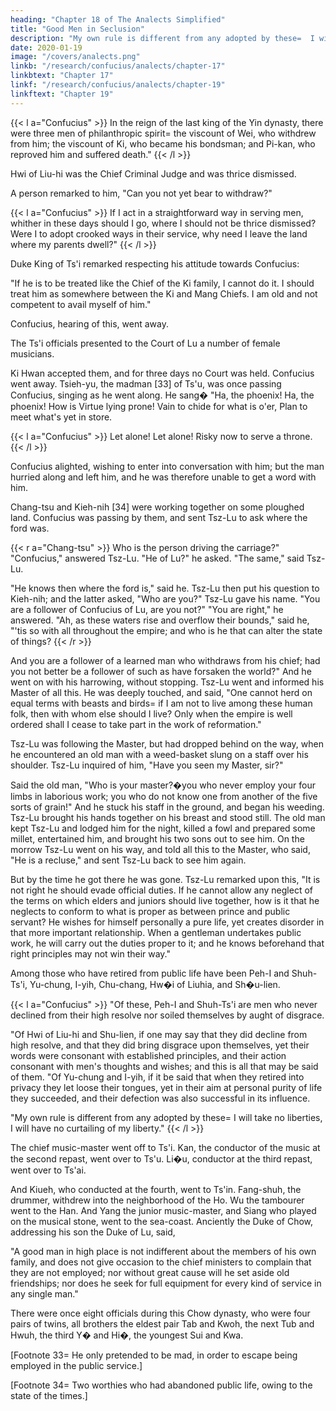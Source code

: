 ```yaml
---
heading: "Chapter 18 of The Analects Simplified"
title: "Good Men in Seclusion"
description: "My own rule is different from any adopted by these=  I will take no liberties, I will have no curtailing of my liberty"
date: 2020-01-19
image: "/covers/analects.png"
linkb: "/research/confucius/analects/chapter-17"
linkbtext: "Chapter 17"
linkf: "/research/confucius/analects/chapter-19"
linkftext: "Chapter 19"
---
```



{{< l a="Confucius" >}}
In the reign of the last king of the Yin dynasty, there were three men of philanthropic spirit=  the viscount of Wei, who withdrew from him; the viscount of Ki, who became his bondsman; and Pi-kan, who reproved him and suffered death."
{{< /l >}}

Hwi of Liu-hi was the Chief Criminal Judge and was thrice dismissed. 


A person remarked to him, "Can you not yet bear to withdraw?" 

{{< l a="Confucius" >}}
If I act in a straightforward way in serving men, whither in these days should I go, where I should not be thrice dismissed? Were I to adopt crooked ways in their service, why need I leave the land where my parents dwell?" 
{{< /l >}}

Duke King of Ts'i remarked respecting his attitude towards Confucius: 

"If he is to be treated like the Chief of the Ki family, I cannot do it. I should treat him as somewhere between the Ki and Mang Chiefs. I am old and not competent to avail myself of him." 

Confucius, hearing of this, went away. 

The Ts'i officials presented to the Court of Lu a number of female musicians. 

Ki Hwan accepted them, and for three days no Court was held. Confucius went away. Tsieh-yu, the madman [33] of Ts'u, was once passing Confucius, singing as he went along. He sang� "Ha, the phoenix! Ha, the phoenix! How is Virtue lying prone! Vain to chide for what is o'er, Plan to meet what's yet in store. 

{{< l a="Confucius" >}}
Let alone! Let alone! Risky now to serve a throne.
{{< /l >}}

Confucius alighted, wishing to enter into conversation with him; but the man hurried along and left him, and he was therefore unable to get a word with him. 

Chang-tsu and Kieh-nih [34] were working together on some ploughed land. Confucius was passing by them, and sent Tsz-Lu to ask where the ford was.

{{< r a="Chang-tsu" >}}
Who is the person driving the carriage?" "Confucius," answered Tsz-Lu. "He of Lu?" he asked. "The same," said Tsz-Lu. 

"He knows then where the ford is," said he. Tsz-Lu then put his question to Kieh-nih; and the latter asked, "Who are you?" Tsz-Lu gave his name. "You are a follower of Confucius of Lu, are you not?" "You are right," he answered. "Ah, as these waters rise and overflow their bounds," said he, "'tis so with all throughout the empire; and who is he that can alter the state of things? 
{{< /r >}}

And you are a follower of a learned man who withdraws from his chief; had you not better be a follower of such as have forsaken the world?" And he went on with his harrowing, without stopping. Tsz-Lu went and informed his Master of all this. He was deeply touched, and said, "One cannot herd on equal terms with beasts and birds=  if I am not to live among these human folk, then with whom else should I live? Only when the empire is well ordered shall I cease to take part in the work of reformation." 

Tsz-Lu was following the Master, but had dropped behind on the way, when he encountered an old man with a weed-basket slung on a staff over his shoulder. Tsz-Lu inquired of him, "Have you seen my Master, sir?" 

Said the old man, "Who is your master?�you who never employ your four limbs in laborious work; you who do not know one from another of the five sorts of grain!" And he stuck his staff in the ground, and began his weeding. Tsz-Lu brought his hands together on his breast and stood still. The old man kept Tsz-Lu and lodged him for the night, killed a fowl and prepared some millet, entertained him, and brought his two sons out to see him. On the morrow Tsz-Lu went on his way, and told all this to the Master, who said, "He is a recluse," and sent Tsz-Lu back to see him again. 

But by the time he got there he was gone. Tsz-Lu remarked upon this, "It is not right he should evade official duties. If he cannot allow any neglect of the terms on which elders and juniors should live together, how is it that he neglects to conform to what is proper as between prince and public servant? He wishes for himself personally a pure life, yet creates disorder in that more important relationship. When a gentleman undertakes public work, he will carry out the duties proper to it; and he knows beforehand that right principles may not win their way." 

Among those who have retired from public life have been Peh-I and Shuh-Ts'i, Yu-chung, I-yih, Chu-chang, Hw�i of Liuhia, and Sh�u-lien. 

{{< l a="Confucius" >}}
"Of these, Peh-I and Shuh-Ts'i are men who never declined from their high resolve nor soiled themselves by aught of disgrace.

"Of Hwi of Liu-hi and Shu-lien, if one may say that they did decline from high resolve, and that they did bring disgrace upon themselves, yet their words were consonant with established principles, and their action consonant with men's thoughts and wishes; and this is all that may be said of them. "Of Yu-chung and I-yih, if it be said that when they retired into privacy they let loose their tongues, yet in their aim at personal purity of life they succeeded, and their defection was also successful in its influence. 

"My own rule is different from any adopted by these=  I will take no liberties, I will have no curtailing of my liberty." 
{{< /l >}}



The chief music-master went off to Ts'i. Kan, the conductor of the music at the second repast, went over to Ts'u. Li�u, conductor at the third repast, went over to Ts'ai. 

And Kiueh, who conducted at the fourth, went to Ts'in. Fang-shuh, the drummer, withdrew into the neighborhood of the Ho. Wu the tambourer went to the Han. And Yang the junior music-master, and Siang who played on the musical stone, went to the sea-coast. Anciently the Duke of Chow, addressing his son the Duke of Lu, said, 

"A good man in high place is not indifferent about the members of his own family, and does not give occasion to the chief ministers to complain that they are not employed; nor without great cause will he set aside old friendships; nor does he seek for full equipment for every kind of service in any single man." 

There were once eight officials during this Chow dynasty, who were four pairs of twins, all brothers the eldest pair Tab and Kwoh, the next Tub and Hwuh, the third Y� and Hi�, the youngest Sui and Kwa.


[Footnote 33=  He only pretended to be mad, in order to escape being employed in the public service.] 

[Footnote 34=  Two worthies who had abandoned public life, owing to the state of the times.] 